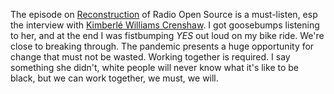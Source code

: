 The episode on <a href="https://radioopensource.org/reviving-reconstruction/">Reconstruction</a> of Radio Open Source is a must-listen, esp the interview with <a href="https://en.wikipedia.org/wiki/Kimberl%C3%A9_Williams_Crenshaw">Kimberlé Williams Crenshaw</a>. I got goosebumps listening to her, and at the end I was fistbumping <i>YES</i> out loud on my bike ride. We're close to breaking through. The pandemic presents a huge opportunity for change that must not be wasted. Working together is required. I say something she didn't, white people will never know what it's like to be black, but we can work together, we must, we will. 
